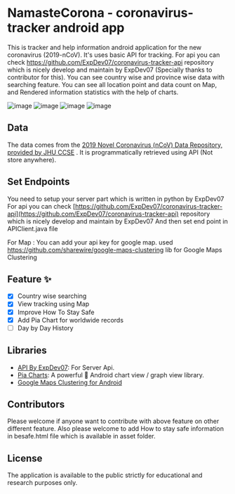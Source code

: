 # NamasteCorona - coronavirus-tracker android app

 This is tracker and help information android application for the new coronavirus (2019-nCoV). It's uses basic API for tracking. For api you can check https://github.com/ExpDev07/coronavirus-tracker-api repository which is nicely develop and maintain by ExpDev07 (Specially thanks to contributor for this).
You can see country wise and province wise data with searching feature.
You can see all location point and data count on Map, and
Rendered information statistics with the help of charts.

![image](https://github.com/GovindaPaliwal/NamasteCorona-coronavirus-tracker-android-app/blob/master/screens/first.png)
![image](https://github.com/GovindaPaliwal/NamasteCorona-coronavirus-tracker-android-app/blob/master/screens/second.png)
![image](https://github.com/GovindaPaliwal/NamasteCorona-coronavirus-tracker-android-app/blob/master/screens/three.png)
![image](https://github.com/GovindaPaliwal/NamasteCorona-coronavirus-tracker-android-app/blob/master/screens/four.png)

## Data

The data comes from the [2019 Novel Coronavirus (nCoV) Data Repository, provided
by JHU CCSE](https://github.com/CSSEGISandData/2019-nCoV) . It is
programmatically retrieved using API (Not store anywhere).

## Set Endpoints

You need to setup your server part which is written in python by ExpDev07
For api you can check [https://github.com/ExpDev07/coronavirus-tracker-api](https://github.com/ExpDev07/coronavirus-tracker-api) repository which is nicely develop and maintain by ExpDev07
And then set end point in APIClient.java file


For Map : You can add your api key for google map. used https://github.com/sharewire/google-maps-clustering lib for Google Maps Clustering

## Feature ✨
- [x] Country wise searching
- [x] View tracking using Map
- [x] Improve How To Stay Safe
- [x] Add Pia Chart for worldwide records
- [ ] Day by Day History
## Libraries
* [API By ExpDev07](https://github.com/ExpDev07/coronavirus-tracker-api): For Server Api.
* [Pia Charts](https://github.com/PhilJay/MPAndroidChart): A powerful 🚀 Android chart view / graph view library.
* [Google Maps Clustering for Android](https://github.com/sharewire/google-maps-clustering)

## Contributors

Please welcome if anyone want to contribute with above feature on other different feature.
Also please welcome to add How to stay safe information in besafe.html file which is available in asset folder.

## License

The application is available to the public strictly for educational and research purposes only.
